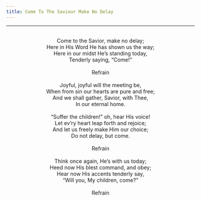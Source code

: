 ```yaml
---
title: Come To The Saviour Make No Delay
---
```


---
<center>
<br/>
Come to the Savior, make no delay;<br/>
Here in His Word He has shown us the way;<br/>
Here in our midst He’s standing today,<br/>
Tenderly saying, “Come!”<br/>
<br/>
Refrain<br/>
<br/>
Joyful, joyful will the meeting be,<br/>
When from sin our hearts are pure and free;<br/>
And we shall gather, Savior, with Thee,<br/>
In our eternal home.<br/>
<br/>
“Suffer the children!” oh, hear His voice!<br/>
Let ev’ry heart leap forth and rejoice;<br/>
And let us freely make Him our choice;<br/>
Do not delay, but come.<br/>
<br/>
Refrain<br/>
<br/>
Think once again, He’s with us today;<br/>
Heed now His blest command, and obey;<br/>
Hear now His accents tenderly say,<br/>
“Will you, My children, come?”<br/>
<br/>
Refrain<br/>

</center>